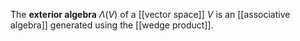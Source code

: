 The **exterior algebra** $\Lambda(V)$ of a [[vector space]] $V$ is an [[associative algebra]] generated using the [[wedge product]].